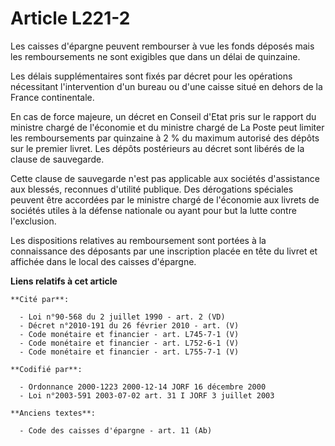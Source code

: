 # Article L221-2

Les caisses d'épargne peuvent rembourser à vue les fonds déposés mais les remboursements ne sont exigibles que dans un délai
de quinzaine.

Les délais supplémentaires sont fixés par décret pour les opérations nécessitant l'intervention d'un bureau ou d'une caisse
situé en dehors de la France continentale.

En cas de force majeure, un décret en Conseil d'Etat pris sur le rapport du ministre chargé de l'économie et du ministre
chargé de La Poste peut limiter les remboursements par quinzaine à 2 % du maximum autorisé des dépôts sur le premier livret.
Les dépôts postérieurs au décret sont libérés de la clause de sauvegarde.

Cette clause de sauvegarde n'est pas applicable aux sociétés d'assistance aux blessés, reconnues d'utilité publique. Des
dérogations spéciales peuvent être accordées par le ministre chargé de l'économie aux livrets de sociétés utiles à la défense
nationale ou ayant pour but la lutte contre l'exclusion.

Les dispositions relatives au remboursement sont portées à la connaissance des déposants par une inscription placée en tête
du livret et affichée dans le local des caisses d'épargne.

**Liens relatifs à cet article**

	**Cité par**:

	  - Loi n°90-568 du 2 juillet 1990 - art. 2 (VD)
	  - Décret n°2010-191 du 26 février 2010 - art. (V)
	  - Code monétaire et financier - art. L745-7-1 (V)
	  - Code monétaire et financier - art. L752-6-1 (V)
	  - Code monétaire et financier - art. L755-7-1 (V)

	**Codifié par**:

	  - Ordonnance 2000-1223 2000-12-14 JORF 16 décembre 2000
	  - Loi n°2003-591 2003-07-02 art. 31 I JORF 3 juillet 2003

	**Anciens textes**:

	  - Code des caisses d'épargne - art. 11 (Ab)
